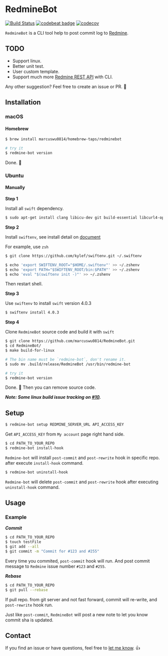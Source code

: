 # RedmineBot

[![Build Status](https://travis-ci.org/marcuswu0814/RedmineBot.svg?branch=master)](https://travis-ci.org/marcuswu0814/RedmineBot)
[![codebeat badge](https://codebeat.co/badges/68649015-0c5d-4102-bb00-0ee54faeb7e3)](https://codebeat.co/projects/github-com-marcuswu0814-redminebot-master)
[![codecov](https://codecov.io/gh/marcuswu0814/RedmineBot/branch/master/graph/badge.svg)](https://codecov.io/gh/marcuswu0814/RedmineBot)

`RedmineBot` is a CLI tool help to post commit log to [Redmine](https://www.redmine.org).

## TODO

- Support linux.
- Better unit test.
- User custom template.
- Support much more [Redmine REST API](http://www.redmine.org/projects/redmine/wiki/Rest_api) with CLI.

Any other suggestion? Feel free to create an issue or PR. 🙏

## Installation

### macOS
#### Homebrew

```bash
$ brew install marcuswu0814/homebrew-taps/redminebot

# try it
$ redmine-bot version
```

Done. 🎉

### Ubuntu
#### Manually

**Step 1**

Install all `swift` dependency.

```bash
$ sudo apt-get install clang libicu-dev git build-essential libcurl4-openssl-dev
```

**Step 2**

Install `swiftenv`, see install detail on [document](https://swiftenv.fuller.li/en/latest/installation.html#uninstalling-swiftenv)

For example, use `zsh`

```bash
$ git clone https://github.com/kylef/swiftenv.git ~/.swiftenv

$ echo 'export SWIFTENV_ROOT="$HOME/.swiftenv"' >> ~/.zshenv
$ echo 'export PATH="$SWIFTENV_ROOT/bin:$PATH"' >> ~/.zshenv
$ echo 'eval "$(swiftenv init -)"' >> ~/.zshenv
```

Then restart shell.

**Step 3**

Use `swiftenv` to install `swift` version 4.0.3

```bash
$ swiftenv install 4.0.3
```
**Step 4**

Clone `RedmineBot` source code and build it with `swift`

```bash
$ git clone https://github.com/marcuswu0814/RedmineBot.git
$ cd RedmineBot/
$ make build-for-linux

# The bin name must be `redmine-bot`, don't rename it.
$ sudo mv .build/release/RedmineBot /usr/bin/redmine-bot

# try it
$ redmine-bot version
```
Done. 🎉 Then you can remove source code.

***Note: Some linux build issue tracking on [#10](https://github.com/marcuswu0814/RedmineBot/issues/10).***

## Setup

```bash
$ redmine-bot setup REDMINE_SERVER_URL API_ACCESS_KEY
```
Get `API_ACCESS_KEY` from `My account` page right hand side.

```bash
$ cd PATH_TO_YOUR_REPO
$ redmine-bot install-hook
```

`Redmine-bot` will install `post-commit` and `post-rewrite` hook in specific repo. after execute `install-hook` command.

```bash
$ redmine-bot uninstall-hook
```

`Redmine-bot` will delete `post-commit` and `post-rewrite` hook after executing `uninstall-hook` command.

## Usage

### Example

***Commit***

```bash
$ cd PATH_TO_YOUR_REPO
$ touch testFile
$ git add --all
$ git commit -m "Commit for #123 and #255"
```
Every time you commited, `post-commit` hook will run. And post commit message to `Redmine` issue number `#123` and `#255`.

***Rebase***

```bash
$ cd PATH_TO_YOUR_REPO
$ git pull --rebase
```
If pull repo. from git server and not fast forward, commit will re-write, and `post-rewrite` hook run.

Just like `post-commit`, `RedmineBot` will post a new note to let you know commit sha is updated.

## Contact

If you find an issue or have questions, feel free to [let me know](https://github.com/marcuswu0814/RedmineBot/issues/new). 👍
